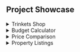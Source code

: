 ## Project Showcase

<details><summary>Trinkets Shop</summary>
<p>



# Trinkets Shop

This application fetches data from a json server, allowing the user to add items to a shopping cart, modify the cart, checkout with a form, and recieve a success message on submit with their order. The user can also add and remove items from the shop.

![Alt Text](https://abdimohamud.codes/images/trinkets.gif)

## Demo Link
 https://trinketshop.netlify.app/
## Backend API Documentation  
https://documenter.getpostman.com/view/12353296/TVeqc7He


</p>
</details>

<details><summary>Budget Calculator</summary>
<p>



# Budget Calculator

This is an Angular application that uses Angular Forms / TypeScript that displays dialogs (modals) and component interaction with the users input along with a designed User Interface. The user can create, update, and remove ammounts from expenses and income with the total displaying at the top.

![Alt Text](https://abdimohamud.codes/images/budget-calculator.gif)

## Demo Link
 https://budget-calculator-git-main.abdimohamud.vercel.app/


</p>
</details>

<details><summary>Price Comparison</summary>
<p>

# Price-Comparison
An HTML/CSS/SVG layout of 3 different product plans that have animations as well


![](https://abdimohamud.codes/images/price-comparison.gif)

## Demo Link:
https://price-comparison-chart.netlify.app/

</p>
</details>

<details><summary>Property Listings</summary>
<p>
 
 # Property Listings

This is an React JS application that displays private properties listed for sale in the United Kingdom with the ability to sort the listings by price, postcode, and order of pricing. The user is able to browse through the listing, read the description, and also see a Google Image street view of the precise location..

![](https://abdimohamud.codes/images/property-listings.gif)

## Demo Link
 https://property-listings.vercel.app/
 
 </p>
</details>
